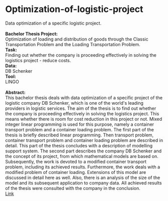 # Optimization-of-logistic-project
Data optimization of a specific logistic project. <br>
<br>
**Bachelor Thesis Project:** <br>
Optimization of loading and distribution of goods through the Classic Transportation Problem and the Loading Transportation Problem.  <br>
**Task:**<br>
Finding out whether the company is proceeding effectively in solving the logistics project - reduce costs. <br>
**Data:** <br>
DB Schenker <br>
**Tool:** <br>
LINGO <br>
<br>
**Abstract:**<br>
This bachelor thesis deals with data optimization of a specific project of the logistic company DB Schenker, which is one of the world&apos;s leading providers in logistic services. The aim of the thesis is to find out whether the company is proceeding effectively in solving the logistics project. This means whether there is room for cost reduction in this project or not. Mixed integer linear programming is used for this purpose, namely a container transport problem and a container loading problem. The first part of the thesis is briefly described linear programming. Then transport problem, container transport problem and container loading problem are described in detail. This part of the thesis concludes with a description of modelling support system. The second part describes the company DB Schenker and the concept of its project, from which mathematical models are based on. Subsequently, the work is devoted to a modified container transport problem, including its achieved results. Furthermore, the work deals with a modified problem of container loading. Extensions of this model are discussed in detail here as well. Also, there is an analysis of the size of the model and its subsequent application to company data. All achieved results of the thesis were consulted with the company in the conclusion.
<br>
[Link](https://vskp.vse.cz/english/83225)
